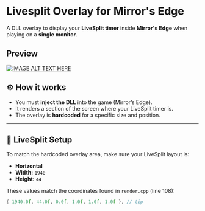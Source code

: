 # Livesplit Overlay for Mirror's Edge

A DLL overlay to display your **LiveSplit timer** inside **Mirror's Edge** when playing on a **single monitor**.

## Preview

[![IMAGE ALT TEXT HERE](https://i.ytimg.com/vi/RHCmfNBMeT4/maxresdefault.jpg)](https://youtu.be/RHCmfNBMeT4)

## ⚙️ How it works

- You must **inject the DLL** into the game (Mirror’s Edge).
- It renders a section of the screen where your LiveSplit timer is.
- The overlay is **hardcoded** for a specific size and position.

---

## 📐 LiveSplit Setup

To match the hardcoded overlay area, make sure your LiveSplit layout is:

- **Horizontal**
- **Width:** `1940`
- **Height:** `44`

These values match the coordinates found in `render.cpp` (line 108):

```cpp
{ 1940.0f, 44.0f, 0.0f, 1.0f, 1.0f, 1.0f }, // tip



